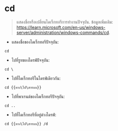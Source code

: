 # cd

> แสดงชื่อหรือเปลี่ยนไดเร็กทอรีการทำงานปัจจุบัน.
> ข้อมูลเพิ่มเติม: <https://learn.microsoft.com/en-us/windows-server/administration/windows-commands/cd>.

- แสดงชื่อของไดเร็กทอรีปัจจุบัน:

`cd`

- ไปที่รูทของไดรฟ์ปัจจุบัน:

`cd \`

- ไปที่ไดเร็กทอรีในไดรฟ์เดียวกัน:

`cd {{ทาง\ไป\สารบบ}}`

- ไปที่พาเรนต์ของไดเร็กทอรีปัจจุบัน:

`cd ..`

- ไปที่ไดเร็กทอรีที่อยู่ต่างไดรฟ์:

`cd {{ทาง\ไป\สารบบ}} /d`
